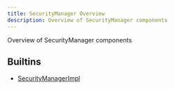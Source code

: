 ```yaml
---
title: SecurityManager Overview
description: Overview of SecurityManager components
---
```

Overview of SecurityManager components
## Builtins
* [SecurityManagerImpl](/docs/components/securitymanager/securitymanagerimpl/)